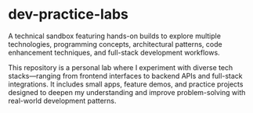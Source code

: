 # dev-practice-labs

A technical sandbox featuring hands-on builds to explore multiple technologies, programming concepts, architectural patterns, code enhancement techniques, and full-stack development workflows.

This repository is a personal lab where I experiment with diverse tech stacks—ranging from frontend interfaces to backend APIs and full-stack integrations. It includes small apps, feature demos, and practice projects designed to deepen my understanding and improve problem-solving with real-world development patterns.
